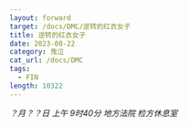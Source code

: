 ```yaml
---
layout: forward
target: /docs/DMC/逆转的红衣女子
title: 逆转的红衣女子
date: 2023-08-22
category: 鬼泣
cat_url: /docs/DMC
tags: 
  - FIN
length: 10322
---
```


*？月？？日 上午 9时40分 地方法院 检方休息室*

